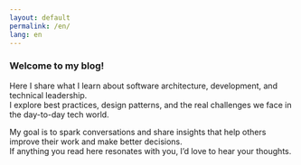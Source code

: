 ```yaml
---
layout: default
permalink: /en/
lang: en
---
```


<h3>Welcome to my blog!</h3>

Here I share what I learn about software architecture, development, and technical leadership.  
I explore best practices, design patterns, and the real challenges we face in the day-to-day tech world.

My goal is to spark conversations and share insights that help others improve their work and make better decisions.  
If anything you read here resonates with you, I’d love to hear your thoughts.
